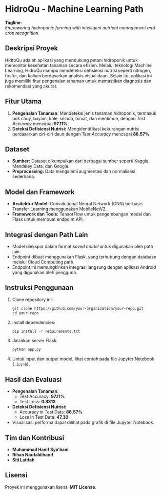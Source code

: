 
# HidroQu - Machine Learning Path  

**Tagline:**  
*Empowering hydroponic farming with intelligent nutrient management and crop recognition.*  

## Deskripsi Proyek  
HidroQu adalah aplikasi yang mendukung petani hidroponik untuk memonitor kesehatan tanaman secara efisien. Melalui teknologi Machine Learning, HidroQu mampu mendeteksi defisiensi nutrisi seperti nitrogen, fosfor, dan kalium berdasarkan analisis visual daun. Selain itu, aplikasi ini juga memiliki fitur pengenalan tanaman untuk memastikan diagnosis dan rekomendasi yang akurat.  

## Fitur Utama  
1. **Pengenalan Tanaman:** Mendeteksi jenis tanaman hidroponik, termasuk bok choy, bayam, kale, selada, tomat, dan mentimun, dengan *Test Accuracy* mencapai **97.11%**.  
2. **Deteksi Defisiensi Nutrisi:** Mengidentifikasi kekurangan nutrisi berdasarkan ciri-ciri daun dengan *Test Accuracy* mencapai **88.57%**.  

## Dataset  
- **Sumber:** Dataset dikumpulkan dari berbagai sumber seperti Kaggle, Mendeley Data, dan Google.  
- **Preprocessing:** Data mengalami augmentasi dan normalisasi sederhana.  

## Model dan Framework  
- **Arsitektur Model:** Convolutional Neural Network (CNN) berbasis Transfer Learning menggunakan MobileNetV2.  
- **Framework dan Tools:** TensorFlow untuk pengembangan model dan Flask untuk membuat endpoint API.  

## Integrasi dengan Path Lain  
- Model diekspor dalam format *saved model* untuk digunakan oleh path lain.  
- Endpoint dibuat menggunakan Flask, yang terhubung dengan database melalui Cloud Computing path.  
- Endpoint ini memungkinkan integrasi langsung dengan aplikasi Android yang digunakan oleh pengguna.  

## Instruksi Penggunaan  
1. Clone repository ini:  
   ```bash
   git clone https://github.com/your-organization/your-repo.git
   cd your-repo
   ```  
2. Install dependencies:  
   ```bash
   pip install -r requirements.txt
   ```  
3. Jalankan server Flask:  
   ```bash
   python app.py
   ```  
4. Untuk input dan output model, lihat contoh pada file Jupyter Notebook (`.ipynb`).  

## Hasil dan Evaluasi  
- **Pengenalan Tanaman:**  
  - Test Accuracy: **97.11%**  
  - Test Loss: **0.8313**  
- **Deteksi Defisiensi Nutrisi:**  
  - Accuracy in Test Data: **88.57%**  
  - Loss in Test Data: **47.30**  
- Visualisasi performa dapat dilihat pada grafik di file Jupyter Notebook.  

## Tim dan Kontribusi  
- **Muhammad Hanif Sya'bani**  
- **Rihan Naufaldihanif**  
- **Siti Latifah**  

## Lisensi  
Proyek ini menggunakan lisensi **MIT License**.  

